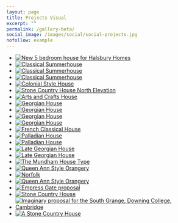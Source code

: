 ```yaml
---
layout: page
title: Projects Visual
excerpt: ""
permalink: /gallery-beta/
social_image: /images/social/social-projects.jpg
nofollow: example
---
```


<ul class="list random">

<!--<li class="third">
<a class="fancybox" rel="group" href="/images/projects/5-bedroom-house-for-halsbury-homes-orig.jpg" title="New 5 bedroom house for Halsbury Homes">
<img class="lazy" src="/images/projects/thumbs/5-bedroom-house-for-halsbury-homes-orig.jpg" alt="New 5 bedroom house for Halsbury Homes">
</a>
</li>-->

<li class="third">
<a class="fancybox" rel="group" href="/images/projects/5-bedroom-house-for-halsbury-homes.jpg" title="New 5 bedroom house for Halsbury Homes">
<img class="lazy" src="/images/projects/thumbs/5-bedroom-house-for-halsbury-homes.jpg" alt="New 5 bedroom house for Halsbury Homes">
</a>
</li>

<li class="third">
<a class="fancybox" rel="group" href="/images/projects/eastridge-summer-house-09.jpg" title="Classical Summerhouse">
<img class="lazy" src="/images/projects/thumbs/eastridge-summer-house-09.jpg" alt="Classical Summerhouse">
</a>
</li>

<li class="third">
<a class="fancybox" rel="group" href="/images/projects/eastridge-summer-house-13.jpg" title="Classical Summerhouse">
<img class="lazy" src="/images/projects/thumbs/eastridge-summer-house-13.jpg" alt="Classical Summerhouse">
</a>
</li>

<li class="third">
<a class="fancybox" rel="group" href="/images/projects/eastridge-summer-house-19.jpg" title="Classical Summerhouse">
<img class="lazy" src="/images/projects/thumbs/eastridge-summer-house-19.jpg" alt="Classical Summerhouse">
</a>
</li>

<li class="third">
<a class="fancybox" rel="group" href="/images/projects/colonial-house-cgi.jpg" title="Colonial Style House">
<img class="lazy" src="/images/projects/thumbs/colonial-house-cgi.jpg" alt="Colonial Style House">
</a>
</li>

<li class="third">
<a class="fancybox" rel="group" href="/images/projects/house-in-wiltshire-north-elevation.jpg" title="Stone Country House North Elevation">
<img class="lazy" src="/images/projects/thumbs/house-in-wiltshire-north-elevation.jpg" alt="Stone Country House North Elevation">
</a>
</li>

<li class="third">
<a class="fancybox" rel="group" href="/images/projects/house-in-hampshire.jpg" title="Arts and Crafts House">
<img class="lazy" src="/images/projects/thumbs/house-in-hampshire.jpg" alt="Arts and Crafts House">
</a>
</li>

<li class="third">
<a class="fancybox" rel="group" href="/images/projects/house-in-norfolk-00.jpg" title="Georgian House">
<img class="lazy" src="/images/projects/thumbs/house-in-norfolk-00.jpg" alt="Georgian House">
</a>
</li>

<li class="third">
<a class="fancybox" rel="group" href="/images/projects/house-in-norfolk-01.jpg" title="Georgian House">
<img class="lazy" src="/images/projects/thumbs/house-in-norfolk-01.jpg" alt="Georgian House">
</a>
</li>

<li class="third">
<a class="fancybox" rel="group" href="/images/projects/house-in-norfolk-02.jpg" title="Georgian House">
<img class="lazy" src="/images/projects/thumbs/house-in-norfolk-02.jpg" alt="Georgian House">
</a>
</li>

<li class="third">
<a class="fancybox" rel="group" href="/images/projects/house-in-norfolk-03.jpg" title="Georgian House">
<img class="lazy" src="/images/projects/thumbs/house-in-norfolk-03.jpg" alt="Georgian House">
</a>
</li>

<li class="third">
<a class="fancybox" rel="group" href="/images/projects/house-in-surrey.jpg" title="French Classical House">
<img class="lazy" src="/images/projects/thumbs/house-in-surrey.jpg" alt="French Classical House">
</a>
</li>

<li class="third">
<a class="fancybox" rel="group" href="/images/projects/house-in-oxfordshire.jpg" title="Palladian House">
<img class="lazy" src="/images/projects/thumbs/house-in-oxfordshire.jpg" alt="Palladian House">
</a>
</li>

<li class="third">
<a class="fancybox" rel="group" href="/images/projects/house-in-oxfordshire-2.jpg" title="Palladian House">
<img class="lazy" src="/images/projects/thumbs/house-in-oxfordshire-2.jpg" alt="Palladian House">
</a>
</li>

<li class="third">
<a class="fancybox" rel="group" href="/images/projects/late-georgian-house-f.jpg" title="Late Georgian House">
<img class="lazy" src="/images/projects/thumbs/late-georgian-house-f.jpg" alt="Late Georgian House">
</a>
</li>

<li class="third">
<a class="fancybox" rel="group" href="/images/projects/late-georgian-house-r.jpg" title="Late Georgian House">
<img class="lazy" src="/images/projects/thumbs/late-georgian-house-r.jpg" alt="Late Georgian House">
</a>
</li>

<li class="third">
<a class="fancybox" rel="group" href="/images/projects/mundham-house-type.jpg" title="The Mundham House Type">
<img class="lazy" src="/images/projects/thumbs/mundham-house-type.jpg" alt="The Mundham House Type">
</a>
</li>

<!--<li class="third">
<a class="fancybox" rel="group" href="/images/projects/orangery-in-norfolk-2.jpg" title="Queen Ann Style Orangery">
<img class="lazy" src="/images/projects/thumbs/orangery-in-norfolk-2.jpg" alt="Queen Ann Style Orangery">
</a>
</li>-->

<li class="third">
<a class="fancybox" rel="group" href="/images/projects/orangery-in-norfolk-3.jpg" title="Queen Ann Style Orangery">
<img class="lazy" src="/images/projects/thumbs/orangery-in-norfolk-3.jpg" alt="Queen Ann Style Orangery">
</a>
</li>

<li class="third">
<a class="fancybox" rel="group" href="/images/projects/orangery-in-norfolk-4.jpg">
<img class="lazy" src="/images/projects/thumbs/orangery-in-norfolk-4.jpg" alt="Norfolk">
</a>
</li>

<li class="third">
<a class="fancybox" rel="group" href="/images/projects/queen-ann-style-orangery.jpg" title="Queen Ann Style Orangery">
<img class="lazy" src="/images/projects/thumbs/queen-ann-style-orangery.jpg" alt="Queen Ann Style Orangery">
</a>
</li>

<li class="third">
<a class="fancybox" rel="group" href="/images/projects/empress-gate.jpg" title="Empress Gate proposal">
<img class="lazy" src="/images/projects/thumbs/empress-gate.jpg" alt="Empress Gate proposal">
</a>
</li>

<li class="third">
<a class="fancybox" rel="group" href="/images/projects/south-perspective.jpg" title="Stone Country House">
<img class="lazy" src="/images/projects/thumbs/south-perspective.jpg" alt="Stone Country House">
</a>
</li>

<li class="third">
<a class="fancybox" rel="group" href="/images/projects/south-range-downing-visual-squared.jpg" title="Imaginary proposal for the South Grange, Downing College, Cambridge">
<img class="lazy" src="/images/projects/thumbs/south-range-downing-visual-squared.jpg" alt="Imaginary proposal for the South Grange, Downing College, Cambridge">
</a>
</li>

<li class="third">
<a class="fancybox" rel="group" href="/images/projects/eastridge.jpg" title="A Stone Country House">
<img class="lazy" src="/images/projects/thumbs/eastridge.jpg" alt="A Stone Country House">
</a>
</li>

<!--<li class="third">
<a class="fancybox" rel="group" href="/images/projects/stone-country-house.jpg" title="A Stone Country House">
<img class="lazy" src="/images/projects/thumbs/stone-country-house.jpg" alt="A Stone Country House">
</a>
</li>

<li class="third">
<a class="fancybox" rel="group" href="/images/projects/west-hampstead.jpg" title="West Hampstead proposal">
<img class="lazy" src="/images/projects/thumbs/west-hampstead.jpg" alt="West Hampstead proposal">
</a>
</li>-->

</ul>
